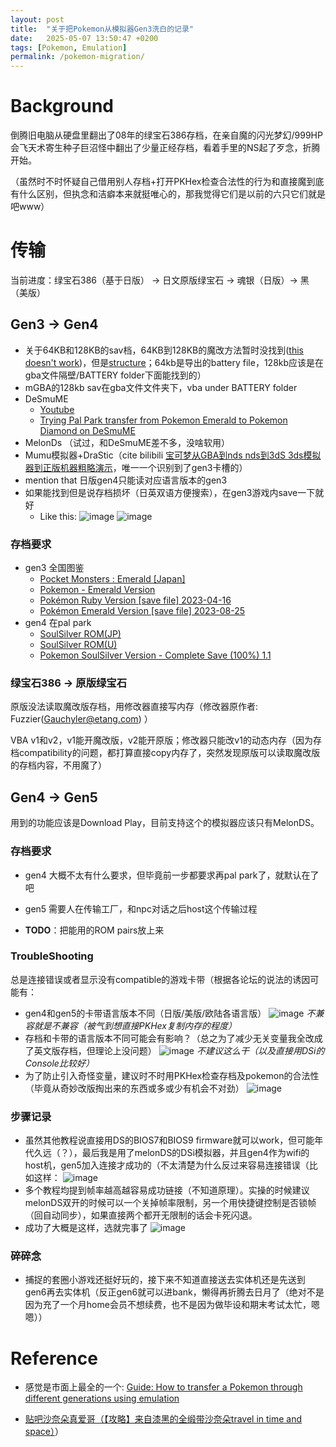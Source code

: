 ```yaml
---
layout: post
title:  "关于把Pokemon从模拟器Gen3洗白的记录"
date:   2025-05-07 13:50:47 +0200
tags: [Pokemon, Emulation]
permalink: /pokemon-migration/
---
```


# Background
倒腾旧电脑从硬盘里翻出了08年的绿宝石386存档，在亲自魔的闪光梦幻/999HP会飞天术寄生种子巨沼怪中翻出了少量正经存档，看着手里的NS起了歹念，折腾开始。

（虽然时不时怀疑自己借用别人存档+打开PKHex检查合法性的行为和直接魔到底有什么区别，但执念和洁癖本来就挺唯心的，那我觉得它们是以前的六只它们就是吧www）

# 传输
当前进度：绿宝石386（基于日版） -> 日文原版绿宝石 -> 魂银（日版）-> 黑（美版）
## Gen3 -> Gen4
- 关于64KB和128KB的sav档，64KB到128KB的魔改方法暂时没找到([this doesn't work](https://projectpokemon.org/home/forums/topic/38362-converting-64kb-to-128kb-3rd-gen/))，但是[structure](https://bulbapedia.bulbagarden.net/wiki/Save_data_structure_(Generation_III))；64kb是导出的battery file，128kb应该是在gba文件隔壁/BATTERY folder下面能找到的）
- mGBA的128kb sav在gba文件文件夹下，vba under BATTERY folder
- DeSmuME 
    - [Youtube](https://www.youtube.com/watch?v=QHKlnYfglFk)
    - [Trying Pal Park transfer from Pokemon Emerald to Pokemon Diamond on DeSmuME](https://gbatemp.net/threads/trying-pal-park-transfer-from-pokemon-emerald-to-pokemon-diamond-on-desmume.560355/)
- MelonDs （试过，和DeSmuME差不多，没啥软用）
- Mumu模拟器+DraStic（cite bilibili [宝可梦从GBA到nds nds到3dS 3ds模拟器到正版机器粗略演示](https://www.bilibili.com/video/BV1NV4y1p7em/?vd_source=89b3974c5e7d7c89a9b8550de9bf509c)，唯一一个识别到了gen3卡槽的）
- mention that 日版gen4只能读对应语言版本的gen3
- 如果能找到但是说存档损坏（日英双语方便搜索），在gen3游戏内save一下就好
    - Like this: ![image](../assets/fig/2025-05-07-pkm-migration/damaged_U.png) ![image](../assets/fig/2025-05-07-pkm-migration/damaged_JP.jpg)

### 存档要求
- gen3 全国图鉴
    - [Pocket Monsters : Emerald [Japan]](https://wowroms.com/en/roms/nintendo-gameboy-advance/download-pocket-monsters-emerald-japan/13807.html)
    - [Pokemon - Emerald Version](https://www.emulatorgames.net/roms/gameboy-advance/pokemon-emerald-version/)
    - [Pokémon Ruby Version [save file] 2023-04-16](https://gbatemp.net/download/pokemon-ruby-version-save-file.37934/)
    - [Pokémon Emerald Version [save file] 2023-08-25](https://gbatemp.net/download/pokemon-emerald-version-save-file.38072/)
- gen4 在pal park
    - [SoulSilver ROM(JP)](https://www.emulatorgames.net/roms/nintendo-ds/pokemon-soul-silver-jp/)
    - [SoulSilver ROM(U)](https://www.emulatorgames.net/roms/nintendo-ds/pokemon-soulsilver-version/)
    - [Pokemon SoulSilver Version - Complete Save (100%) 1.1](https://gbatemp.net/download/pokemon-soulsilver-version-complete-save-100.38214/)

### 绿宝石386 -> 原版绿宝石
原版没法读取魔改版存档，用修改器直接写内存（修改器原作者: Fuzzier(Gauchyler@etang.com) ）

VBA v1和v2，v1能开魔改版，v2能开原版；修改器只能改v1的动态内存（因为存档compatibility的问题，都打算直接copy内存了，突然发现原版可以读取魔改版的存档内容，不用魔了）

## Gen4 -> Gen5

用到的功能应该是Download Play，目前支持这个的模拟器应该只有MelonDS。

### 存档要求
- gen4 大概不太有什么要求，但毕竟前一步都要求再pal park了，就默认在了吧
- gen5 需要人在传输工厂，和npc对话之后host这个传输过程

- **TODO**：把能用的ROM pairs放上来

### TroubleShooting
总是连接错误或者显示没有compatible的游戏卡带（根据各论坛的说法的诱因可能有：
- gen4和gen5的卡带语言版本不同（日版/美版/欧陆各语言版）
    ![image](../assets/fig/2025-05-07-pkm-migration/gen4-5NoCompatible.png)
    *不兼容就是不兼容（被气到想直接PKHex复制内存的程度）*
- 存档和卡带的语言版本不同可能会有影响？（总之为了减少无关变量我全改成了英文版存档，但理论上没问题）
    ![image](../assets/fig/2025-05-07-pkm-migration/gen4-5Dont.png)
    *不建议这么干（以及直接用DSi的Console比较好）*
- 为了防止引入奇怪变量，建议时不时用PKHex检查存档及pokemon的合法性（毕竟从奇妙改版掏出来的东西或多或少有机会不对劲） ![image](../assets/fig/2025-05-07-pkm-migration/illegal_pkHex.png)

### 步骤记录
- 虽然其他教程说直接用DS的BIOS7和BIOS9 firmware就可以work，但可能年代久远（？），最后我是用了melonDS的DSi模拟器，并且gen4作为wifi的host机，gen5加入连接才成功的（不太清楚为什么反过来容易连接错误（比如这样：
    ![image](../assets/fig/2025-05-07-pkm-migration/gen4-5melonDS_comErr.png)
- 多个教程均提到帧率越高越容易成功链接（不知道原理）。实操的时候建议melonDS双开的时候可以一个关掉帧率限制，另一个用快捷键控制是否锁帧（回自动同步），如果直接两个都开无限制的话会卡死闪退。
- 成功了大概是这样，选就完事了
    ![image](../assets/fig/2025-05-07-pkm-migration/gen4-5Succ.png)

### 碎碎念
- 捕捉的套圈小游戏还挺好玩的，接下来不知道直接送去实体机还是先送到gen6再去实体机（反正gen6就可以进bank，懒得再折腾去日月了（绝对不是因为充了一个月home会员不想续费，也不是因为做毕设和期末考试太忙，嗯嗯））

# Reference
- 感觉是市面上最全的一个: [Guide: How to transfer a Pokemon through different generations using emulation](https://www.reddit.com/user/Porta_14/comments/lxbjwv/guide_how_to_transfer_a_pokemon_through_different/#:~:text=In%20your%20generation%204%20games,your%20save%20file%20as%20a%20%5B.)

- [贴吧沙奈朵真爱哥（【攻略】来自漆黑的全缎带沙奈朵travel in time and space）](https://tieba.baidu.com/p/6508898552?pn=1)）